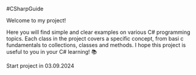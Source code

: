 #CSharpGuide  
 
Welcome to my project!

Here you will find simple and clear examples on various C# programming topics. Each class in the project covers a specific concept, from basi c fundamentals to collections, classes and methods.
I hope this project is useful to you in your C# learning! 📚 
   
  Start project in 03.09.2024
 
 
